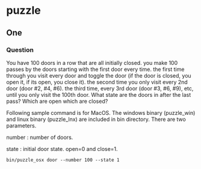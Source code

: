 # puzzle
## One
### Question
You have 100 doors in a row that are all initially closed. you make 100 passes by the doors
starting with the first door every time. the first time through you visit every door and toggle the
door (if the door is closed, you open it, if its open, you close it). the second time you only visit
every 2nd door (door #2, #4, #6). the third time, every 3rd door (door #3, #6, #9), etc, until you
only visit the 100th door. What state are the doors in after the last pass? Which are open which
are closed?

Following sample command is for MacOS. The windows binary (puzzle_win) and linux binary (puzzle_lnx) are included in bin directory. There are two parameters.

number : number of doors.

state : initial door state. open=0 and close=1.
```
bin/puzzle_osx door --number 100 --state 1
```